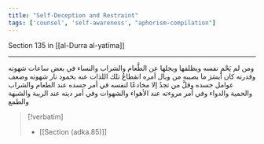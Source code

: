 ```yaml
---
title: "Self-Deception and Restraint"
tags: ['counsel', 'self-awareness', "aphorism-compilation"]
---
```


 Section 135 in [[al-Durra al-yatīma]]

---
ومن لم يَحْمِ نفسه ويظلفها ويجلها عن الطَّعام والشراب والنساء في بعض ساعات شهوته وقدرته كان أيسَرَ ما يصيبه من وبال أمره انقطاعُ تلك اللذات عنه بخمود نار شهوته وضعف عوامل جسده وقلَّ من تجدُ إلا مخادعًا لنفسه في أمر جسده عند الطعام والشراب والحمية والدواء وفي أمر مروءته عند الأهواء والشهوات وفي أمر دينه عند الريبة والشبهة والطمع

> [!verbatim]
> - [[Section (adka.85)]]
